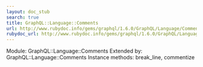 ```yaml
---
layout: doc_stub
search: true
title: GraphQL::Language::Comments
url: http://www.rubydoc.info/gems/graphql/1.6.0/GraphQL/Language/Comments
rubydoc_url: http://www.rubydoc.info/gems/graphql/1.6.0/GraphQL/Language/Comments
---
```


Module: GraphQL::Language::Comments
Extended by:
GraphQL::Language::Comments
Instance methods:
break_line, commentize

